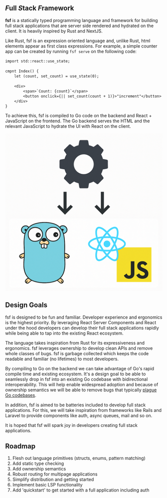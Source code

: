 ## *F*ull *S*tack *F*ramework

**fsf** is a statically typed programming language and framework for building full stack applications that are server
side rendered and
hydrated on the client.
It is heavily inspired by Rust and NextJS.

Like Rust, fsf is an expression oriented language and, unlike Rust, html elements appear as first class expressions.
For example, a simple counter app can be created by running `fsf serve` on the following code:

```
import std::react::use_state;

cmpnt Index() {
    let (count, set_count) = use_state(0);

    <div>
        <span>`Count: {count}`</span>
        <button onclick={|| set_count(count + 1)}>"increment"</button>
    </div>
}
```

To achieve this, fsf is compiled to Go code on the backend and React + JavaScript on the frontend. The Go backend serves
the HTML and the relevant JavaScript to hydrate the UI with React on the client.

![Compiler architecture](assets/compiler-overview-readme.png)

## Design Goals

fsf is designed to be fun and familiar. Developer experience and ergonomics is the highest priority. By leveraging React
Server Components
and React under the hood developers can develop their full stack applications rapidly while being able to tap into the
existing React ecosystem.

The language takes inspiration from Rust for its expressiveness and ergonomics. fsf leverages ownership to develop clean
APIs and remove whole classes of bugs. fsf is garbage collected which keeps the code readable and familiar (no
lifetimes) to most
developers.

By compiling to Go on the backend we can take advantage of Go's rapid compile time and existing ecosystem. It's a design
goal to be able to seamlessly drop in fsf into an existing Go codebase with bidirectional interoperability. This will
help enable widespread adoption and because of ownership semantics we will be able to remove bugs that typically [plague
Go codebases](https://www.uber.com/en-GB/blog/data-race-patterns-in-go/).

In addition, fsf is aimed to be batteries included to develop full stack applications. For this, we will take
inspiration from frameworks like Rails and Laravel to provide components like auth, async queues, mail and so on.

It is hoped that fsf will spark joy in developers creating full stack applications.

## Roadmap

1. Flesh out language primitives (structs, enums, pattern matching)
2. Add static type checking
3. Add ownership semantics
4. Robust routing for multipage applications
5. Simplify distribution and getting started
6. Implement basic LSP functionality
7. Add 'quickstart' to get started with a full application including auth
